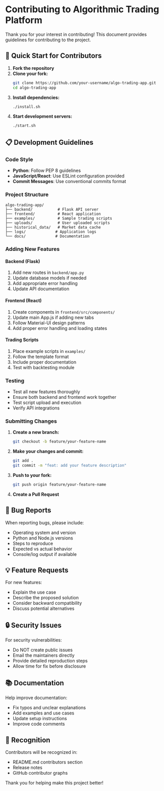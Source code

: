 # Contributing to Algorithmic Trading Platform

Thank you for your interest in contributing! This document provides guidelines for contributing to the project.

## 🚀 Quick Start for Contributors

1. **Fork the repository**
2. **Clone your fork:**
   ```bash
   git clone https://github.com/your-username/algo-trading-app.git
   cd algo-trading-app
   ```
3. **Install dependencies:**
   ```bash
   ./install.sh
   ```
4. **Start development servers:**
   ```bash
   ./start.sh
   ```

## 📋 Development Guidelines

### Code Style
- **Python**: Follow PEP 8 guidelines
- **JavaScript/React**: Use ESLint configuration provided
- **Commit Messages**: Use conventional commits format

### Project Structure
```
algo-trading-app/
├── backend/           # Flask API server
├── frontend/          # React application
├── examples/          # Sample trading scripts
├── uploads/           # User uploaded scripts
├── historical_data/   # Market data cache
├── logs/             # Application logs
└── docs/             # Documentation
```

### Adding New Features

#### Backend (Flask)
1. Add new routes in `backend/app.py`
2. Update database models if needed
3. Add appropriate error handling
4. Update API documentation

#### Frontend (React)
1. Create components in `frontend/src/components/`
2. Update main App.js if adding new tabs
3. Follow Material-UI design patterns
4. Add proper error handling and loading states

#### Trading Scripts
1. Place example scripts in `examples/`
2. Follow the template format
3. Include proper documentation
4. Test with backtesting module

### Testing
- Test all new features thoroughly
- Ensure both backend and frontend work together
- Test script upload and execution
- Verify API integrations

### Submitting Changes

1. **Create a new branch:**
   ```bash
   git checkout -b feature/your-feature-name
   ```

2. **Make your changes and commit:**
   ```bash
   git add .
   git commit -m "feat: add your feature description"
   ```

3. **Push to your fork:**
   ```bash
   git push origin feature/your-feature-name
   ```

4. **Create a Pull Request**

## 🐛 Bug Reports

When reporting bugs, please include:
- Operating system and version
- Python and Node.js versions
- Steps to reproduce
- Expected vs actual behavior
- Console/log output if available

## 💡 Feature Requests

For new features:
- Explain the use case
- Describe the proposed solution
- Consider backward compatibility
- Discuss potential alternatives

## 🔒 Security Issues

For security vulnerabilities:
- Do NOT create public issues
- Email the maintainers directly
- Provide detailed reproduction steps
- Allow time for fix before disclosure

## 📚 Documentation

Help improve documentation:
- Fix typos and unclear explanations
- Add examples and use cases
- Update setup instructions
- Improve code comments

## 🙏 Recognition

Contributors will be recognized in:
- README.md contributors section
- Release notes
- GitHub contributor graphs

Thank you for helping make this project better!